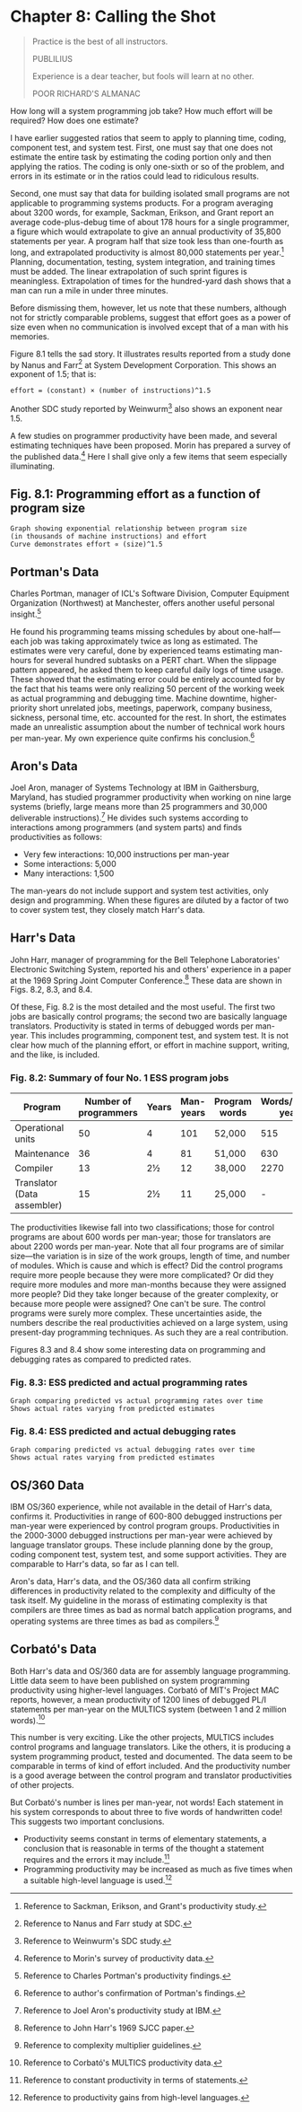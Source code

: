 # Chapter 8: Calling the Shot

> Practice is the best of all instructors.
>
> PUBLILIUS
>
> Experience is a dear teacher, but fools will learn at no other.
>
> POOR RICHARD'S ALMANAC

How long will a system programming job take? How much effort will be required? How does one estimate?

I have earlier suggested ratios that seem to apply to planning time, coding, component test, and system test. First, one must say that one does not estimate the entire task by estimating the coding portion only and then applying the ratios. The coding is only one-sixth or so of the problem, and errors in its estimate or in the ratios could lead to ridiculous results.

Second, one must say that data for building isolated small programs are not applicable to programming systems products. For a program averaging about 3200 words, for example, Sackman, Erikson, and Grant report an average code-plus-debug time of about 178 hours for a single programmer, a figure which would extrapolate to give an annual productivity of 35,800 statements per year. A program half that size took less than one-fourth as long, and extrapolated productivity is almost 80,000 statements per year.[^1] Planning, documentation, testing, system integration, and training times must be added. The linear extrapolation of such sprint figures is meaningless. Extrapolation of times for the hundred-yard dash shows that a man can run a mile in under three minutes.

[^1]: Reference to Sackman, Erikson, and Grant's productivity study.

Before dismissing them, however, let us note that these numbers, although not for strictly comparable problems, suggest that effort goes as a power of size even when no communication is involved except that of a man with his memories.

Figure 8.1 tells the sad story. It illustrates results reported from a study done by Nanus and Farr[^2] at System Development Corporation. This shows an exponent of 1.5; that is:

[^2]: Reference to Nanus and Farr study at SDC.

```text
effort = (constant) × (number of instructions)^1.5
```

Another SDC study reported by Weinwurm[^3] also shows an exponent near 1.5.

[^3]: Reference to Weinwurm's SDC study.

A few studies on programmer productivity have been made, and several estimating techniques have been proposed. Morin has prepared a survey of the published data.[^4] Here I shall give only a few items that seem especially illuminating.

[^4]: Reference to Morin's survey of productivity data.

## Fig. 8.1: Programming effort as a function of program size

```text
Graph showing exponential relationship between program size
(in thousands of machine instructions) and effort
Curve demonstrates effort ∝ (size)^1.5
```

## Portman's Data

Charles Portman, manager of ICL's Software Division, Computer Equipment Organization (Northwest) at Manchester, offers another useful personal insight.[^5]

[^5]: Reference to Charles Portman's productivity findings.

He found his programming teams missing schedules by about one-half—each job was taking approximately twice as long as estimated. The estimates were very careful, done by experienced teams estimating man-hours for several hundred subtasks on a PERT chart. When the slippage pattern appeared, he asked them to keep careful daily logs of time usage. These showed that the estimating error could be entirely accounted for by the fact that his teams were only realizing 50 percent of the working week as actual programming and debugging time. Machine downtime, higher-priority short unrelated jobs, meetings, paperwork, company business, sickness, personal time, etc. accounted for the rest. In short, the estimates made an unrealistic assumption about the number of technical work hours per man-year. My own experience quite confirms his conclusion.[^6]

[^6]: Reference to author's confirmation of Portman's findings.

## Aron's Data

Joel Aron, manager of Systems Technology at IBM in Gaithersburg, Maryland, has studied programmer productivity when working on nine large systems (briefly, large means more than 25 programmers and 30,000 deliverable instructions).[^7] He divides such systems according to interactions among programmers (and system parts) and finds productivities as follows:

[^7]: Reference to Joel Aron's productivity study at IBM.

- Very few interactions: 10,000 instructions per man-year
- Some interactions: 5,000
- Many interactions: 1,500

The man-years do not include support and system test activities, only design and programming. When these figures are diluted by a factor of two to cover system test, they closely match Harr's data.

## Harr's Data

John Harr, manager of programming for the Bell Telephone Laboratories' Electronic Switching System, reported his and others' experience in a paper at the 1969 Spring Joint Computer Conference.[^8] These data are shown in Figs. 8.2, 8.3, and 8.4.

[^8]: Reference to John Harr's 1969 SJCC paper.

Of these, Fig. 8.2 is the most detailed and the most useful. The first two jobs are basically control programs; the second two are basically language translators. Productivity is stated in terms of debugged words per man-year. This includes programming, component test, and system test. It is not clear how much of the planning effort, or effort in machine support, writing, and the like, is included.

### Fig. 8.2: Summary of four No. 1 ESS program jobs

| Program | Number of programmers | Years | Man-years | Program words | Words/man-year |
|---------|----------------------|-------|-----------|---------------|----------------|
| Operational units | 50 | 4 | 101 | 52,000 | 515 |
| Maintenance | 36 | 4 | 81 | 51,000 | 630 |
| Compiler | 13 | 2½ | 12 | 38,000 | 2270 |
| Translator (Data assembler) | 15 | 2½ | 11 | 25,000 | - |

The productivities likewise fall into two classifications; those for control programs are about 600 words per man-year; those for translators are about 2200 words per man-year. Note that all four programs are of similar size—the variation is in size of the work groups, length of time, and number of modules. Which is cause and which is effect? Did the control programs require more people because they were more complicated? Or did they require more modules and more man-months because they were assigned more people? Did they take longer because of the greater complexity, or because more people were assigned? One can't be sure. The control programs were surely more complex. These uncertainties aside, the numbers describe the real productivities achieved on a large system, using present-day programming techniques. As such they are a real contribution.

Figures 8.3 and 8.4 show some interesting data on programming and debugging rates as compared to predicted rates.

### Fig. 8.3: ESS predicted and actual programming rates

```text
Graph comparing predicted vs actual programming rates over time
Shows actual rates varying from predicted estimates
```

### Fig. 8.4: ESS predicted and actual debugging rates

```text
Graph comparing predicted vs actual debugging rates over time
Shows actual rates varying from predicted estimates
```

## OS/360 Data

IBM OS/360 experience, while not available in the detail of Harr's data, confirms it. Productivities in range of 600-800 debugged instructions per man-year were experienced by control program groups. Productivities in the 2000-3000 debugged instructions per man-year were achieved by language translator groups. These include planning done by the group, coding component test, system test, and some support activities. They are comparable to Harr's data, so far as I can tell.

Aron's data, Harr's data, and the OS/360 data all confirm striking differences in productivity related to the complexity and difficulty of the task itself. My guideline in the morass of estimating complexity is that compilers are three times as bad as normal batch application programs, and operating systems are three times as bad as compilers.[^9]

[^9]: Reference to complexity multiplier guidelines.

## Corbató's Data

Both Harr's data and OS/360 data are for assembly language programming. Little data seem to have been published on system programming productivity using higher-level languages. Corbató of MIT's Project MAC reports, however, a mean productivity of 1200 lines of debugged PL/I statements per man-year on the MULTICS system (between 1 and 2 million words).[^10]

[^10]: Reference to Corbató's MULTICS productivity data.

This number is very exciting. Like the other projects, MULTICS includes control programs and language translators. Like the others, it is producing a system programming product, tested and documented. The data seem to be comparable in terms of kind of effort included. And the productivity number is a good average between the control program and translator productivities of other projects.

But Corbató's number is lines per man-year, not words! Each statement in his system corresponds to about three to five words of handwritten code! This suggests two important conclusions.

- Productivity seems constant in terms of elementary statements, a conclusion that is reasonable in terms of the thought a statement requires and the errors it may include.[^11]
- Programming productivity may be increased as much as five times when a suitable high-level language is used.[^12]

[^11]: Reference to constant productivity in terms of statements.

[^12]: Reference to productivity gains from high-level languages.

